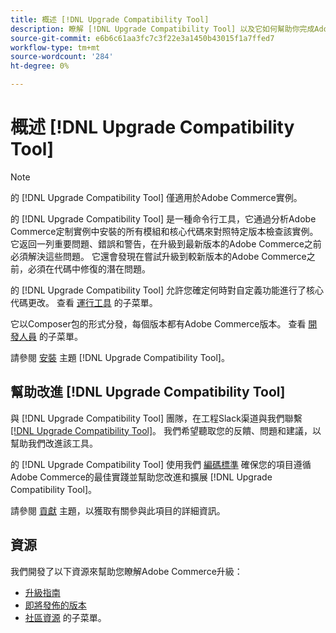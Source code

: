 ```yaml
---
title: 概述 [!DNL Upgrade Compatibility Tool]
description: 瞭解 [!DNL Upgrade Compatibility Tool] 以及它如何幫助你完成Adobe Commerce計畫。
source-git-commit: e6b6c61aa3fc7c3f22e3a1450b43015f1a7ffed7
workflow-type: tm+mt
source-wordcount: '284'
ht-degree: 0%

---
```



# 概述 [!DNL Upgrade Compatibility Tool]

>[!NOTE]
>
>的 [!DNL Upgrade Compatibility Tool] 僅適用於Adobe Commerce實例。

的 [!DNL Upgrade Compatibility Tool] 是一種命令行工具，它通過分析Adobe Commerce定制實例中安裝的所有模組和核心代碼來對照特定版本檢查該實例。 它返回一列重要問題、錯誤和警告，在升級到最新版本的Adobe Commerce之前必須解決這些問題。 它還會發現在嘗試升級到較新版本的Adobe Commerce之前，必須在代碼中修復的潛在問題。

的 [!DNL Upgrade Compatibility Tool] 允許您確定何時對自定義功能進行了核心代碼更改。 查看 [運行工具](../upgrade-compatibility-tool/run.md) 的子菜單。

它以Composer包的形式分發，每個版本都有Adobe Commerce版本。 查看 [開發人員](../upgrade-compatibility-tool/developer.md) 的子菜單。

請參閱 [安裝](../upgrade-compatibility-tool/install.md) 主題 [!DNL Upgrade Compatibility Tool]。

## 幫助改進 [!DNL Upgrade Compatibility Tool]

與 [!DNL Upgrade Compatibility Tool] 團隊，在工程Slack渠道與我們聯繫 [[!DNL Upgrade Compatibility Tool]](https://magentocommeng.slack.com/archives/C019Y143U9F)。 我們希望聽取您的反饋、問題和建議，以幫助我們改進該工具。

的 [!DNL Upgrade Compatibility Tool] 使用我們 [編碼標準](https://devdocs.magento.com/guides/v2.4/coding-standards/bk-coding-standards.html) 確保您的項目遵循Adobe Commerce的最佳實踐並幫助您改進和擴展 [!DNL Upgrade Compatibility Tool]。

請參閱 [貢獻](https://devdocs.magento.com/guides/v2.4/coding-standards/contributing.html)  主題，以獲取有關參與此項目的詳細資訊。

## 資源

我們開發了以下資源來幫助您瞭解Adobe Commerce升級：

- [升級指南](https://experienceleague.adobe.com/docs/commerce-operations/upgrade-guide/overview.html)
- [即將發佈的版本](https://devdocs.magento.com/release/)
- [社區資源](https://devdocs.magento.com/community/resources/resources.html) 的子菜單。
